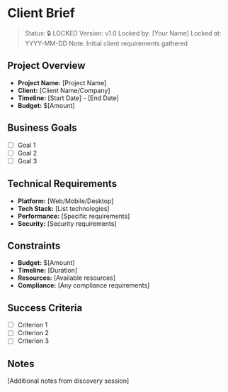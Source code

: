# Client Brief

> Status: 🔒 LOCKED
> Version: v1.0
> Locked by: [Your Name]
> Locked at: YYYY-MM-DD
> Note: Initial client requirements gathered

## Project Overview
- **Project Name:** [Project Name]
- **Client:** [Client Name/Company]
- **Timeline:** [Start Date] - [End Date]
- **Budget:** $[Amount]

## Business Goals
- [ ] Goal 1
- [ ] Goal 2
- [ ] Goal 3

## Technical Requirements
- **Platform:** [Web/Mobile/Desktop]
- **Tech Stack:** [List technologies]
- **Performance:** [Specific requirements]
- **Security:** [Security requirements]

## Constraints
- **Budget:** $[Amount]
- **Timeline:** [Duration]
- **Resources:** [Available resources]
- **Compliance:** [Any compliance requirements]

## Success Criteria
- [ ] Criterion 1
- [ ] Criterion 2
- [ ] Criterion 3

## Notes
[Additional notes from discovery session]
